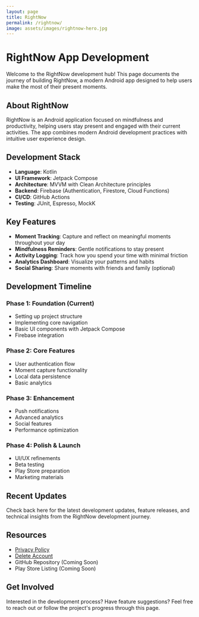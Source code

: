 ```yaml
---
layout: page
title: RightNow
permalink: /rightnow/
image: assets/images/rightnow-hero.jpg
---
```


# RightNow App Development

Welcome to the RightNow development hub! This page documents the journey of building RightNow, a modern Android app designed to help users make the most of their present moments.

## About RightNow

RightNow is an Android application focused on mindfulness and productivity, helping users stay present and engaged with their current activities. The app combines modern Android development practices with intuitive user experience design.

## Development Stack

- **Language**: Kotlin
- **UI Framework**: Jetpack Compose
- **Architecture**: MVVM with Clean Architecture principles
- **Backend**: Firebase (Authentication, Firestore, Cloud Functions)
- **CI/CD**: GitHub Actions
- **Testing**: JUnit, Espresso, MockK

## Key Features

- **Moment Tracking**: Capture and reflect on meaningful moments throughout your day
- **Mindfulness Reminders**: Gentle notifications to stay present
- **Activity Logging**: Track how you spend your time with minimal friction
- **Analytics Dashboard**: Visualize your patterns and habits
- **Social Sharing**: Share moments with friends and family (optional)

## Development Timeline

### Phase 1: Foundation (Current)
- Setting up project structure
- Implementing core navigation
- Basic UI components with Jetpack Compose
- Firebase integration

### Phase 2: Core Features
- User authentication flow
- Moment capture functionality
- Local data persistence
- Basic analytics

### Phase 3: Enhancement
- Push notifications
- Advanced analytics
- Social features
- Performance optimization

### Phase 4: Polish & Launch
- UI/UX refinements
- Beta testing
- Play Store preparation
- Marketing materials

## Recent Updates

Check back here for the latest development updates, feature releases, and technical insights from the RightNow development journey.

## Resources

- [Privacy Policy](/rightnow-privacy-policy/)
- [Delete Account](/rightnow-delete-account/)
- GitHub Repository (Coming Soon)
- Play Store Listing (Coming Soon)

## Get Involved

Interested in the development process? Have feature suggestions? Feel free to reach out or follow the project's progress through this page.